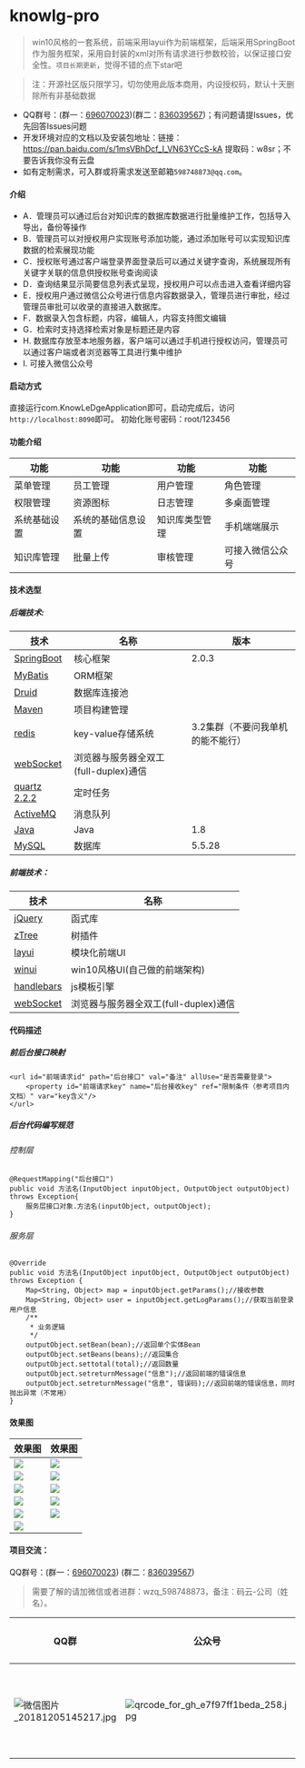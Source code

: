 # knowlg-pro

> win10风格的一套系统，前端采用layui作为前端框架，后端采用SpringBoot作为服务框架，采用自封装的xml对所有请求进行参数校验，以保证接口安全性。`项目长期更新`，觉得不错的点下star吧

> 注：开源社区版只限学习，切勿使用此版本商用，内设授权码，默认十天删除所有非基础数据

- QQ群号：(群一：[696070023](http://shang.qq.com/wpa/qunwpa?idkey=e9aace2bf3e05f37ed5f0377c3827c6683d970ac0bcc61b601f70dc861053229))(群二：[836039567](https://shang.qq.com/wpa/qunwpa?idkey=7bb6f29b27f772aadca9c7c4e384f7833c64e9c3c947b5e946c7b303d1fe174a))；有问题请提Issues，优先回答Issues问题
- 开发环境对应的文档以及安装包地址：链接：https://pan.baidu.com/s/1msVBhDcf_I_VN63YCcS-kA 提取码：w8sr；不要告诉我你没有云盘
- 如有定制需求，可入群或将需求发送至邮箱`598748873@qq.com`。

#### 介绍

- A．管理员可以通过后台对知识库的数据库数据进行批量维护工作，包括导入导出，备份等操作
- B．管理员可以对授权用户实现账号添加功能，通过添加账号可以实现知识库数据的检索展现功能
- C．授权账号通过客户端登录界面登录后可以通过关键字查询，系统展现所有关键字关联的信息供授权账号查询阅读
- D．查询结果显示简要信息列表式呈现，授权用户可以点击进入查看详细内容
- E．授权用户通过微信公众号进行信息内容数据录入，管理员进行审批，经过管理员审批可以收录的直接进入数据库。
- F．数据录入包含标题，内容，编辑人，内容支持图文编辑
- G．检索时支持选择检索对象是标题还是内容
- H. 数据库存放至本地服务器，客户端可以通过手机进行授权访问，管理员可以通过客户端或者浏览器等工具进行集中维护
- I. 可接入微信公众号

#### 启动方式
直接运行com.KnowLeDgeApplication即可，启动完成后，访问`http://localhost:8090`即可。 初始化账号密码：root/123456

#### 功能介绍

功能|功能|功能|功能
-------|-------|-------|-------
菜单管理|员工管理|用户管理|角色管理
权限管理|资源图标|日志管理|多桌面管理
系统基础设置|系统的基础信息设置|知识库类型管理|手机端端展示
知识库管理|批量上传|审核管理|可接入微信公众号

#### 技术选型

##### 后端技术:

技术|名称|版本
---|---|---
[SpringBoot](http://spring.io/projects/spring-boot)|核心框架|2.0.3
[MyBatis](http://www.mybatis.org/mybatis-3/zh/index.html)|ORM框架
[Druid](https://github.com/alibaba/druid)|数据库连接池|
[Maven](http://maven.apache.org/)|项目构建管理|
[redis](https://redis.io/)|key-value存储系统|3.2集群（不要问我单机的能不能行）
[webSocket](http://www.runoob.com/html/html5-websocket.html)|浏览器与服务器全双工(full-duplex)通信|
[quartz 2.2.2](http://www.quartz-scheduler.org/)|定时任务|
[ActiveMQ](http://activemq.apache.org/replicated-leveldb-store.html)|消息队列|
[Java]()|Java|1.8
[MySQL]()|数据库|5.5.28

##### 前端技术：

技术|名称
---|---
[jQuery](http://jquery.com/)|函式库
[zTree](http://www.treejs.cn/v3/)|树插件
[layui](https://www.layui.com/)|模块化前端UI
[winui](https://gitee.com/doc_wei01/skyeye)|win10风格UI(自己做的前端架构)
[handlebars](http://www.ghostchina.com/introducing-the-handlebars-js-templating-engine/)|js模板引擎
[webSocket](http://www.runoob.com/html/html5-websocket.html)|浏览器与服务器全双工(full-duplex)通信

#### 代码描述
##### 前后台接口映射

```
<url id="前端请求id" path="后台接口" val="备注" allUse="是否需要登录">
	<property id="前端请求key" name="后台接收key" ref="限制条件（参考项目内文档）" var="key含义"/>
</url>
```

##### 后台代码编写规范

###### 控制层

```
@RequestMapping("后台接口")
public void 方法名(InputObject inputObject, OutputObject outputObject) throws Exception{
	服务层接口对象.方法名(inputObject, outputObject);
}
```

###### 服务层

```
@Override
public void 方法名(InputObject inputObject, OutputObject outputObject) throws Exception {
	Map<String, Object> map = inputObject.getParams();//接收参数
	Map<String, Object> user = inputObject.getLogParams();//获取当前登录用户信息
	/**
	 * 业务逻辑
	 */
	outputObject.setBean(bean);//返回单个实体Bean
	outputObject.setBeans(beans);//返回集合
	outputObject.settotal(total);//返回数量
	outputObject.setreturnMessage("信息");//返回前端的错误信息
	outputObject.setreturnMessage("信息", 错误码);//返回前端的错误信息，同时抛出异常（不常用）
}
```

#### 效果图

|效果图|效果图|
| ------------- | ------------- |
|![](https://images.gitee.com/uploads/images/2019/1011/123357_6cbb13ab_1541735.jpeg "")|![](https://s2.ax1x.com/2019/10/11/uHb0jx.jpg "")|
|![](https://images.gitee.com/uploads/images/2019/1011/123435_dbe0068f_1541735.jpeg "")|![](https://s2.ax1x.com/2019/10/11/uHbRCd.jpg "")|
|![](https://images.gitee.com/uploads/images/2019/1011/123526_49900070_1541735.jpeg "")|![](https://s2.ax1x.com/2019/10/11/uHbhvt.jpg "")|
|![](https://images.gitee.com/uploads/images/2019/1011/123700_2a8b9135_1541735.png "")|![](https://s2.ax1x.com/2019/10/11/uHbzrV.png "")|
|![](https://images.gitee.com/uploads/images/2019/1011/123735_a65d3eeb_1541735.png "")|![](https://s2.ax1x.com/2019/10/11/uHqFPJ.jpg "")|
|![](https://s2.ax1x.com/2019/10/11/uHqkG9.png "")||

#### 项目交流：

QQ群号：(群一：[696070023](http://shang.qq.com/wpa/qunwpa?idkey=e9aace2bf3e05f37ed5f0377c3827c6683d970ac0bcc61b601f70dc861053229))
(群二：[836039567](https://shang.qq.com/wpa/qunwpa?idkey=7bb6f29b27f772aadca9c7c4e384f7833c64e9c3c947b5e946c7b303d1fe174a))

> 需要了解的请加微信或者进群：wzq_598748873，备注：码云-公司（姓名）。

|QQ群|公众号|微信群|
|-------|-------|-------|
|![](https://images.gitee.com/uploads/images/2018/1205/145236_4fce6966_1541735.jpeg "微信图片_20181205145217.jpg")|![](https://images.gitee.com/uploads/images/2018/1207/083137_48330589_1541735.jpeg "qrcode_for_gh_e7f97ff1beda_258.jpg")|![输入图片说明](https://images.gitee.com/uploads/images/2019/1026/125556_ff89219a_1541735.jpeg "123.jpg")|